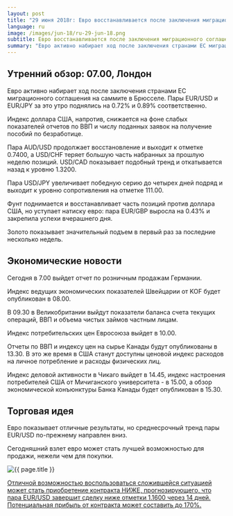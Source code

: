 ```yaml
---
layout: post
title: "29 июня 2018г: Евро восстанавливается после заключения миграционного соглашения"
language: ru
image: /images/jun-18/ru-29-jun-18.png
subtitle: Евро восстанавливается после заключения миграционного соглашения
summary: "Евро активно набирает ход после заключения странами ЕС миграционного соглашения на саммите в Брюсселе. Пары EUR/USD и EUR/JPY за это утро поднялись на 0.72% и 0.89% соответственно"
---
```

## Утренний обзор: 07.00, Лондон
 
Евро активно набирает ход после заключения странами ЕС миграционного соглашения на саммите в Брюсселе. Пары EUR/USD и EUR/JPY за это утро поднялись на 0.72% и 0.89% соответственно.

Индекс доллара США, напротив, снижается на фоне слабых показателей отчетов по ВВП и числу поданных заявок на получение пособий по безработице. 

Пара AUD/USD продолжает восстановление и выходит к отметке 0.7400, а USD/CHF теряет большую часть набранных за прошлую неделю позиций. USD/CAD показывает подобный тренд и откатывается назад к уровню 1.3200.

Пара USD/JPY увеличивает победную серию до четырех дней подряд и выходит к уровню сопротивления на отметке 111.00.

Фунт поднимается и восстанавливает часть позиций против доллара США, но уступает натиску евро: пара EUR/GBP выросла на 0.43% и закрепила успехи вчерашнего дня.

Золото показывает значительный подъем в первый раз за последние несколько недель.
 
 
## Экономические новости
 
Сегодня в 7.00 выйдет отчет по розничным продажам Германии.

Индекс ведущих экономических показателей Швейцарии от KOF будет опубликован в 08.00.

В 09.30 в Великобритании выйдут показатели баланса счета текущих операций, ВВП и объема чистых займов частным лицам.

Индекс потребительских цен Евросоюза выйдет в 10.00.

Отчеты по ВВП и индексу цен на сырье Канады будут опубликованы в 13.30. В это же время в США станут доступны ценовой индекс расходов на личное потребление и расходы физических лиц.

Индекс деловой активности в Чикаго выйдет в 14.45, индекс настроения потребителей США от Мичиганского университета - в 15.00, а обзор экономической конъюнктуры Банка Канады будет опубликован в 15.30.
 
 
## Торговая идея
 
Евро показывает отличные результаты, но среднесрочный тренд пары EUR/USD по-прежнему направлен вниз.

Сегодняшний взлет евро может стать лучшей возможностью для продажи, нежели чем для покупки.


<img src="{{ site.url }}/images/jun-18/ru-29-jun-18.png" alt="{{ page.title }}"  title="{{ page.title }}">

<a href="%LINK%%?currency=USD&market=forex&underlying=frxEURUSD&formname=higherlower&duration_amount=14&duration_units=d&amount=10&amount_type=stake&expiry_type=duration&barrier=1.16" target="_blank">Отличной возможностью воспользоваться сложившейся ситуацией может стать приобретение контракта НИЖЕ, прогнозирующего, что пара EUR/USD завершит сделку ниже отметки 1.1600 через 14 дней. Потенциальная прибыль от контракта может составить до 170%.</a>

